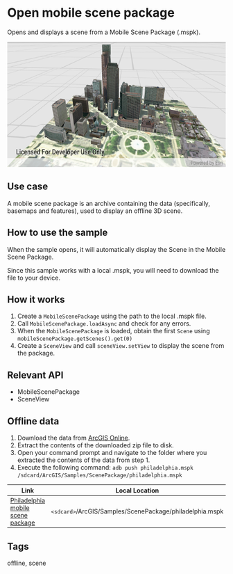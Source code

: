 # Open mobile scene package

Opens and displays a scene from a Mobile Scene Package (.mspk).

![Image of open mobile scene package](open-mobile-scene-package.png)

## Use case

A mobile scene package is an archive containing the data (specifically, basemaps and features), used to display an offline 3D scene.

## How to use the sample

When the sample opens, it will automatically display the Scene in the Mobile Scene Package.

Since this sample works with a local .mspk, you will need to download the file to your device.

## How it works

1. Create a `MobileScenePackage` using the path to the local .mspk file.
2. Call `MobileScenePackage.loadAsync` and check for any errors.
3. When the `MobileScenePackage` is loaded, obtain the first `Scene` using `mobileScenePackage.getScenes().get(0)`
4. Create a `SceneView` and call `sceneView.setView` to display the scene from the package.

## Relevant API

* MobileScenePackage
* SceneView

## Offline data
1. Download the data from [ArcGIS Online](https://www.arcgis.com/home/item.html?id=7dd2f97bb007466ea939160d0de96a9d).
1. Extract the contents of the downloaded zip file to disk.
1. Open your command prompt and navigate to the folder where you extracted the contents of the data from step 1.
1. Execute the following command:
`adb push philadelphia.mspk /sdcard/ArcGIS/Samples/ScenePackage/philadelphia.mspk`

Link | Local Location
---------|-------|
|[Philadelphia mobile scene package](https://www.arcgis.com/home/item.html?id=7dd2f97bb007466ea939160d0de96a9d)| `<sdcard>`/ArcGIS/Samples/ScenePackage/philadelphia.mspk|


## Tags

offline, scene
